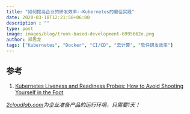 ```yaml
---
title: "如何提高企业的研发效率--Kubernetes的最佳实践"
date: 2020-03-18T12:21:58+06:00
description : ""
type: post
image: images/blog/trunk-based-development-6995662e.png
author: 郑思龙
tags: ["Kubernetes", "Docker", "CI/CD", "云计算", "软件研发效率"]
---
```


## 参考

1. [Kubernetes Liveness and Readiness Probes: How to Avoid Shooting Yourself in the Foot](https://blog.colinbreck.com/kubernetes-liveness-and-readiness-probes-how-to-avoid-shooting-yourself-in-the-foot/)

*[2cloudlab.com](https://2cloudlab.com/)为企业准备产品的运行环境，只需要1天！*